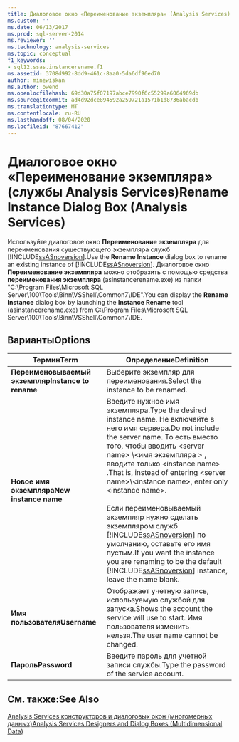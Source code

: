 ```yaml
---
title: Диалоговое окно «Переименование экземпляра» (Analysis Services) | Документация Майкрософт
ms.custom: ''
ms.date: 06/13/2017
ms.prod: sql-server-2014
ms.reviewer: ''
ms.technology: analysis-services
ms.topic: conceptual
f1_keywords:
- sql12.ssas.instancerename.f1
ms.assetid: 3708d992-8dd9-461c-8aa0-5da6df96ed70
author: minewiskan
ms.author: owend
ms.openlocfilehash: 69d30a75f07197abce7990f6c55299a6064969db
ms.sourcegitcommit: ad4d92dce894592a259721a1571b1d8736abacdb
ms.translationtype: MT
ms.contentlocale: ru-RU
ms.lasthandoff: 08/04/2020
ms.locfileid: "87667412"
---
```

# <a name="rename-instance-dialog-box-analysis-services"></a><span data-ttu-id="9bb5e-102">Диалоговое окно «Переименование экземпляра» (службы Analysis Services)</span><span class="sxs-lookup"><span data-stu-id="9bb5e-102">Rename Instance Dialog Box (Analysis Services)</span></span>
  <span data-ttu-id="9bb5e-103">Используйте диалоговое окно **Переименование экземпляра** для переименования существующего экземпляра служб [!INCLUDE[ssASnoversion](../includes/ssasnoversion-md.md)].</span><span class="sxs-lookup"><span data-stu-id="9bb5e-103">Use the **Rename Instance** dialog box to rename an existing instance of [!INCLUDE[ssASnoversion](../includes/ssasnoversion-md.md)].</span></span> <span data-ttu-id="9bb5e-104">Диалоговое окно **Переименование экземпляра** можно отобразить с помощью средства **переименования экземпляра** (asinstancerename.exe) из папки "C:\Program Files\Microsoft SQL Server\100\Tools\Binn\VSShell\Common7\IDE".</span><span class="sxs-lookup"><span data-stu-id="9bb5e-104">You can display the **Rename Instance** dialog box by launching the **Instance Rename** tool (asinstancerename.exe) from C:\Program Files\Microsoft SQL Server\100\Tools\Binn\VSShell\Common7\IDE.</span></span>  
  
## <a name="options"></a><span data-ttu-id="9bb5e-105">Варианты</span><span class="sxs-lookup"><span data-stu-id="9bb5e-105">Options</span></span>  
  
|<span data-ttu-id="9bb5e-106">Термин</span><span class="sxs-lookup"><span data-stu-id="9bb5e-106">Term</span></span>|<span data-ttu-id="9bb5e-107">Определение</span><span class="sxs-lookup"><span data-stu-id="9bb5e-107">Definition</span></span>|  
|----------|----------------|  
|<span data-ttu-id="9bb5e-108">**Переименовываемый экземпляр**</span><span class="sxs-lookup"><span data-stu-id="9bb5e-108">**Instance to rename**</span></span>|<span data-ttu-id="9bb5e-109">Выберите экземпляр для переименования.</span><span class="sxs-lookup"><span data-stu-id="9bb5e-109">Select the instance to be renamed.</span></span>|  
|<span data-ttu-id="9bb5e-110">**Новое имя экземпляра**</span><span class="sxs-lookup"><span data-stu-id="9bb5e-110">**New instance name**</span></span>|<span data-ttu-id="9bb5e-111">Введите нужное имя экземпляра.</span><span class="sxs-lookup"><span data-stu-id="9bb5e-111">Type the desired instance name.</span></span> <span data-ttu-id="9bb5e-112">Не включайте в него имя сервера.</span><span class="sxs-lookup"><span data-stu-id="9bb5e-112">Do not include the server name.</span></span> <span data-ttu-id="9bb5e-113">То есть вместо того, чтобы вводить \<server name> \\<имя экземпляра \> , вводите только \<instance name> .</span><span class="sxs-lookup"><span data-stu-id="9bb5e-113">That is, instead of entering \<server name>\\<instance name\>, enter only \<instance name>.</span></span><br /><br /> <span data-ttu-id="9bb5e-114">Если переименовываемый экземпляр нужно сделать экземпляром служб [!INCLUDE[ssASnoversion](../includes/ssasnoversion-md.md)] по умолчанию, оставьте его имя пустым.</span><span class="sxs-lookup"><span data-stu-id="9bb5e-114">If you want the instance you are renaming to be the default [!INCLUDE[ssASnoversion](../includes/ssasnoversion-md.md)] instance, leave the name blank.</span></span>|  
|<span data-ttu-id="9bb5e-115">**Имя пользователя**</span><span class="sxs-lookup"><span data-stu-id="9bb5e-115">**Username**</span></span>|<span data-ttu-id="9bb5e-116">Отображает учетную запись, используемую службой для запуска.</span><span class="sxs-lookup"><span data-stu-id="9bb5e-116">Shows the account the service will use to start.</span></span> <span data-ttu-id="9bb5e-117">Имя пользователя изменить нельзя.</span><span class="sxs-lookup"><span data-stu-id="9bb5e-117">The user name cannot be changed.</span></span>|  
|<span data-ttu-id="9bb5e-118">**Пароль**</span><span class="sxs-lookup"><span data-stu-id="9bb5e-118">**Password**</span></span>|<span data-ttu-id="9bb5e-119">Введите пароль для учетной записи службы.</span><span class="sxs-lookup"><span data-stu-id="9bb5e-119">Type the password of the service account.</span></span>|  
  
## <a name="see-also"></a><span data-ttu-id="9bb5e-120">См. также:</span><span class="sxs-lookup"><span data-stu-id="9bb5e-120">See Also</span></span>  
 [<span data-ttu-id="9bb5e-121">Analysis Services конструкторов и диалоговых окон &#40;многомерных данных&#41;</span><span class="sxs-lookup"><span data-stu-id="9bb5e-121">Analysis Services Designers and Dialog Boxes &#40;Multidimensional Data&#41;</span></span>](analysis-services-designers-and-dialog-boxes-multidimensional-data.md)  
  
  
